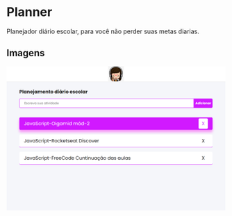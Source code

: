 # Planner

Planejador diário escolar, para você não perder suas metas diarias.

## Imagens

![desktop](./images/desktop.png 'desktop')
